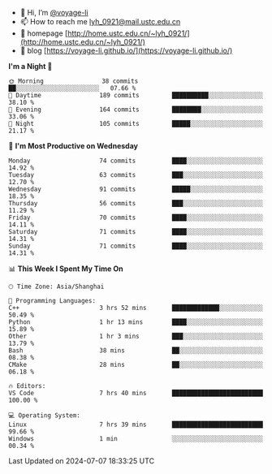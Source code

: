 - 👋 Hi, I’m [@voyage-li](https://github.com/voyage-li/)
- 📫 How to reach me [lyh_0921@mail.ustc.edu.cn](mailto:lyh_0921@mail.ustc.edu.cn)
- 👯 homepage [http://home.ustc.edu.cn/~lyh_0921/](http://home.ustc.edu.cn/~lyh_0921/)
- 🥤 blog [https://voyage-li.github.io/](https://voyage-li.github.io/)

<!--START_SECTION:waka-->
**I'm a Night 🦉** 

```text
🌞 Morning                38 commits          ██░░░░░░░░░░░░░░░░░░░░░░░   07.66 % 
🌆 Daytime                189 commits         ██████████░░░░░░░░░░░░░░░   38.10 % 
🌃 Evening                164 commits         ████████░░░░░░░░░░░░░░░░░   33.06 % 
🌙 Night                  105 commits         █████░░░░░░░░░░░░░░░░░░░░   21.17 % 
```
📅 **I'm Most Productive on Wednesday** 

```text
Monday                   74 commits          ████░░░░░░░░░░░░░░░░░░░░░   14.92 % 
Tuesday                  63 commits          ███░░░░░░░░░░░░░░░░░░░░░░   12.70 % 
Wednesday                91 commits          █████░░░░░░░░░░░░░░░░░░░░   18.35 % 
Thursday                 56 commits          ███░░░░░░░░░░░░░░░░░░░░░░   11.29 % 
Friday                   70 commits          ████░░░░░░░░░░░░░░░░░░░░░   14.11 % 
Saturday                 71 commits          ████░░░░░░░░░░░░░░░░░░░░░   14.31 % 
Sunday                   71 commits          ████░░░░░░░░░░░░░░░░░░░░░   14.31 % 
```


📊 **This Week I Spent My Time On** 

```text
🕑︎ Time Zone: Asia/Shanghai

💬 Programming Languages: 
C++                      3 hrs 52 mins       █████████████░░░░░░░░░░░░   50.49 % 
Python                   1 hr 13 mins        ████░░░░░░░░░░░░░░░░░░░░░   15.89 % 
Other                    1 hr 3 mins         ███░░░░░░░░░░░░░░░░░░░░░░   13.79 % 
Bash                     38 mins             ██░░░░░░░░░░░░░░░░░░░░░░░   08.38 % 
CMake                    28 mins             ██░░░░░░░░░░░░░░░░░░░░░░░   06.18 % 

🔥 Editors: 
VS Code                  7 hrs 40 mins       █████████████████████████   100.00 % 

💻 Operating System: 
Linux                    7 hrs 39 mins       █████████████████████████   99.66 % 
Windows                  1 min               ░░░░░░░░░░░░░░░░░░░░░░░░░   00.34 % 
```


 Last Updated on 2024-07-07 18:33:25 UTC
<!--END_SECTION:waka-->